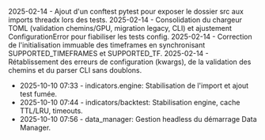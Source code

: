 2025-02-14 - Ajout d'un conftest pytest pour exposer le dossier src aux imports threadx lors des tests.
2025-02-14 - Consolidation du chargeur TOML (validation chemins/GPU, migration legacy, CLI) et ajustement ConfigurationError pour fiabiliser les tests config.
2025-02-14 - Correction de l'initialisation immuable des timeframes en synchronisant SUPPORTED_TIMEFRAMES et SUPPORTED_TF.
2025-02-14 - Rétablissement des erreurs de configuration (kwargs), de la validation des chemins et du parser CLI sans doublons.
- 2025-10-10 07:33 - indicators.engine: Stabilisation de l'import et ajout test fumée.
- 2025-10-10 07:44 - indicators/backtest: Stabilisation engine, cache TTL/LRU, timeouts.
- 2025-10-10 07:56 - data_manager: Gestion headless du démarrage Data Manager.
